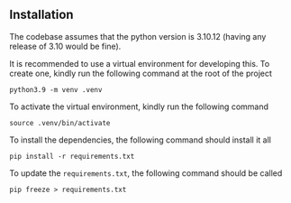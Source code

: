 
## Installation
The codebase assumes that the python version is 3.10.12 (having any release of 3.10 would be fine). 

It is recommended to use a virtual environment for developing this. To create one, kindly run the following command at the root of the project

```
python3.9 -m venv .venv
```

To activate the virtual environment, kindly run the following command
```
source .venv/bin/activate
```
To install the dependencies, the following command should install it all
```
pip install -r requirements.txt
```
To update the `requirements.txt`, the following command should be called
```
pip freeze > requirements.txt
```
